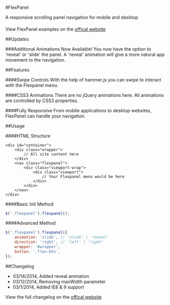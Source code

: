 #FlexPanel

A responsive scrolling panel navigation for mobile and desktop

####
View FlexPanel examples on the [offical website](http://cnkt.ca/flexpanel/)

##Updates

###Additional Animations Now Available!
You now have the option to 'reveal' or 'slide' the panel. A 'reveal' animation will give a more natural app movement to the navigation.

##Features

####Swipe Controls
With the help of hammer.js you can swipe to interact with the Flexpanel menu.

####CSS3 Animations
There are no jQuery animations here. All animations are controlled by CSS3 properties.

####Fully Responsive
From mobile applications to desktop websites, FlexPanel can handle your navigation.

##Usage

####HTML Structure
```
<div id="container">
	<div class="wrapper">
		// All site content here
	</div>
	<nav class="flexpanel">
		<div class="viewport-wrap">
			<div class="viewport">
				// Your Flexpanel menu would be here
			</div>
		</div>
	</nav>
</div>
```

####Basic Init Method
```javascript
$('.flexpanel').flexpanel();
```

####Advanced Method
```javascript
$('.flexpanel').flexpanel({
    animation: 'slide', // 'slide' | 'reveal'
    direction: 'right', // 'left' | 'right'
    wrapper: '#wrapper',
    button: '.flex-btn',  
});
```

##Changelog
- 03/14/2014, Added reveal animation
- 03/12/2014, Removing maxWidth parameter
- 03/1/2014, Added IE8 & 9 support

View the full changelog on the [offical website](http://cnkt.ca/flexpanel/#changelog) 

